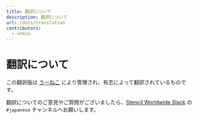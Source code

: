 ```yaml
---
title: 翻訳について
description: 翻訳について
url: /docs/translation
contributors:
  - uneco
---
```


# 翻訳について

この翻訳版は [うーねこ](https://github.com/uneco) により管理され、有志によって翻訳されているものです。

翻訳についてのご意見やご質問がございましたら、[Stencil Worldwide Slack](https://stencil-worldwide.herokuapp.com/) の `#japanese` チャンネルへお願いします。
